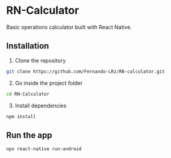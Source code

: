 # RN-Calculator
Basic operations calculator built with React Native.

## Installation
1. Clone the repository
```bash
git clone https://github.com/Fernando-LRz/RN-calculator.git
``` 
2. Go inside the project folder
```bash
cd RN-Calculator
```
3. Install dependencies
```bash
npm install
```

## Run the app
```bash
npx react-native run-android
``` 

